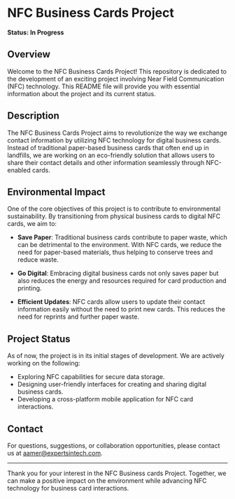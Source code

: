 # NFC Business Cards Project

**Status: In Progress**

## Overview

Welcome to the NFC Business Cards Project! This repository is dedicated to the development of an exciting project involving Near Field Communication (NFC) technology. This README file will provide you with essential information about the project and its current status.

## Description

The NFC Business Cards Project aims to revolutionize the way we exchange contact information by utilizing NFC technology for digital business cards. Instead of traditional paper-based business cards that often end up in landfills, we are working on an eco-friendly solution that allows users to share their contact details and other information seamlessly through NFC-enabled cards.

## Environmental Impact

One of the core objectives of this project is to contribute to environmental sustainability. By transitioning from physical business cards to digital NFC cards, we aim to:

- **Save Paper**: Traditional business cards contribute to paper waste, which can be detrimental to the environment. With NFC cards, we reduce the need for paper-based materials, thus helping to conserve trees and reduce waste.

- **Go Digital**: Embracing digital business cards not only saves paper but also reduces the energy and resources required for card production and printing.

- **Efficient Updates**: NFC cards allow users to update their contact information easily without the need to print new cards. This reduces the need for reprints and further paper waste.

## Project Status

As of now, the project is in its initial stages of development. We are actively working on the following:

- Exploring NFC capabilities for secure data storage.
- Designing user-friendly interfaces for creating and sharing digital business cards.
- Developing a cross-platform mobile application for NFC card interactions.

## Contact

For questions, suggestions, or collaboration opportunities, please contact us at [aamer@expertsintech.com](mailto:aamer@expertsintech.com).

---

Thank you for your interest in the NFC Business cards Project. Together, we can make a positive impact on the environment while advancing NFC technology for business card interactions.
